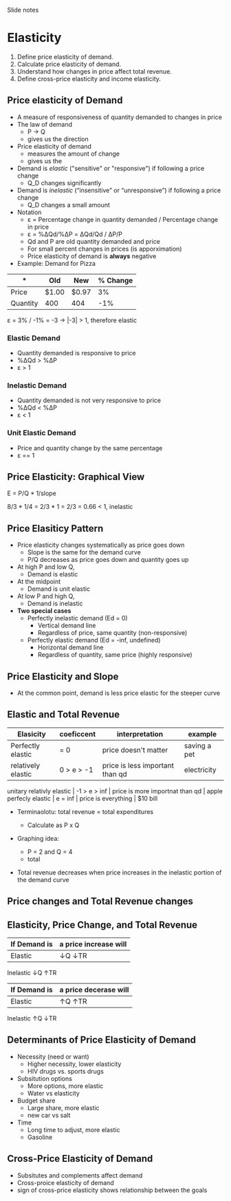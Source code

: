 Slide notes

# Elasticity

1. Define price elasticity of demand.
2. Calculate price elasticity of demand.
3. Understand how changes in price affect total revenue.
4. Define cross-price elasticity and income elasticity.

## Price elasticity of Demand

- A measure of responsiveness of quantity demanded to changes in price
- The law of demand
  - P -> Q 
  - gives us the direction
- Price elasticity of demand
  - measures the amount of change
  - gives us the 
- Demand is *elastic* ("sensitive" or "responsive") if following a price change
  - Q\_D changes significantly 
- Demand is *inelastic* (“insensitive” or “unresponsive”) if following a price change
  - Q\_D changes a small amount 
- Notation
  - ε = Percentage change in quantity demanded / Percentage change in price
  - ε = %ΔQd/%ΔP = ΔQd/Qd / ΔP/P
  - Qd and P are old quantity demanded and price
  - For small percent changes in prices (is apporximation)
  - Price elasticity of demand is **always** negative
- Example: Demand for Pizza

\* | Old | New | % Change
--- | --- | --- | --- 
Price | $1.00 | $0.97 | 3%
Quantity | 400 | 404 | -1%

ε = 3% / -1% = -3 -> |-3| > 1, therefore elastic

### Elastic Demand
- Quantity demanded is responsive to price
- %ΔQd > %ΔP
- ε > 1

### Inelastic Demand
- Quantity demanded is not very responsive to price
- %ΔQd < %ΔP
- ε < 1

### Unit Elastic Demand
- Price and quantity change by the same percentage
- ε == 1

## Price Elasticity: Graphical View 

E = P/Q * 1/slope

8/3 * 1/4 = 2/3 * 1 = 2/3 = 0.66 < 1, inelastic

## Price Elasiticy Pattern
- Price elasticity changes systematically as price goes down
  - Slope is the same for the demand curve
  - P/Q decreases as price goes down and quantity goes up
- At high P and low Q, 
  - Demand is elastic
- At the midpoint
  - Demand is unit elastic
- At low P and high Q, 
  - Demand is inelastic
- **Two special cases**
  - Perfectly inelastic demand (Ed = 0)
    - Vertical demand line
    - Regardless of price, same quantity (non-responsive)
  - Perfectly elastic demand (Ed = -inf, undefined)
    - Horizontal demand line
    - Regardless of quantity, same price (highly responsive)

## Price Elasticity and Slope
- At the common point,  demand is less price elastic for the steeper curve

## Elastic and Total Revenue

Elasicity | coeficcent | interpretation | example
-------- | --------- | ---------- | --------
Perfectly elastic | = 0 | price doesn't matter | saving a pet
relatively elastic | 0 > e > -1 | price is less important than qd | electricity
unitary
relativly elastic | -1 > e > inf | price is more importnat than qd | apple
perfecly elastic | e = inf | price is everything | $10 bill

- Terminaolotu: total revenue = total expenditures
  - Calculate as P x Q
- Graphing idea:
  - P = 2 and Q = 4
  - total

- Total revenue decreases when price increases in the inelastic portion of the demand curve

## Price changes and Total Revenue changes

## Elasticity, Price Change, and Total Revenue
If Demand is | a price increase will
--------- | --------
Elastic | ↓Q ↓TR
Inelastic ↓Q ↑TR

If Demand is | a price decerase will
--------- | --------
Elastic | ↑Q ↑TR
Inelastic ↑Q ↓TR

## Determinants of Price Elasticity of Demand
- Necessity (need or want)
  - Higher necessity, lower elasticity
  - HIV drugs vs. sports drugs
- Subsitution options
  - More options, more elastic
  - Water vs elasticity
- Budget share
  - Large share, more elastic
  - new car vs salt
- Time
  - Long time to adjust, more elastic
  - Gasoline

## Cross-Price Elasticity of Demand
- Subsitutes and complements affect demand
- Cross-proice elasticity of demand
- sign of cross-price elasticity shows relationship between the goals
